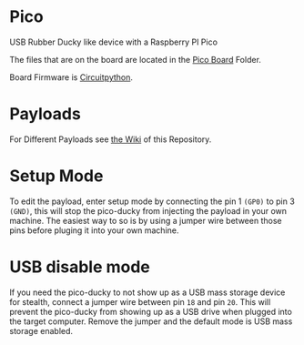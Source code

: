 # Pico
USB Rubber Ducky like device with a Raspberry PI Pico 

The files that are on the board are located in the [Pico Board](https://github.com/Li-amK/pico/tree/main/Pico%20Board) Folder.

Board Firmware is [Circuitpython](https://circuitpython.org/board/raspberry_pi_pico/).

# Payloads
For Different Payloads see [the Wiki](https://github.com/Li-amK/pico/wiki) of this Repository.

# Setup Mode

To edit the payload, enter setup mode by connecting the pin 1 `(GP0)` to pin 3 `(GND)`, this will stop the pico-ducky from injecting the payload in your own machine. The easiest way to so is by using a jumper wire between those pins before pluging it into your own machine.

# USB disable mode

If you need the pico-ducky to not show up as a USB mass storage device for stealth, connect a jumper wire between pin `18` and pin `20`. This will prevent the pico-ducky from showing up as a USB drive when plugged into the target computer.
Remove the jumper and the default mode is USB mass storage enabled.
